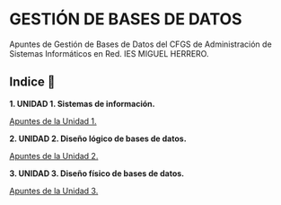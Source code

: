 # GESTIÓN DE BASES DE DATOS

Apuntes de Gestión de Bases de Datos del CFGS de Administración de Sistemas Informáticos en Red.
IES MIGUEL HERRERO.

## Indice 🚀

**1. UNIDAD 1. Sistemas de información.**

  [Apuntes de la Unidad 1.](Tema1/Apuntes.md)
  
**2. UNIDAD 2. Diseño lógico de bases de datos.**

 [Apuntes de la Unidad 2.](Tema2/Apuntes.md)

**3. UNIDAD 3. Diseño físico de bases de datos.**

 [Apuntes de la Unidad 3.](Tema3/Apuntes.md)
